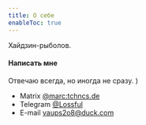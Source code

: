 ```yaml
---
title: О себе
enableToc: true
---
```


Хайдзин-рыболов.

#### Написать мне

Отвечаю всегда, но иногда не сразу. )

- Matrix [@marc:tchncs.de](https://matrix.to/#/@marc:tchncs.de)
- Telegram [@Lossful](https://t.me/lossful)
- E-mail [vaups2o8@duck.com](mailto:vaups2o8@duck.com)